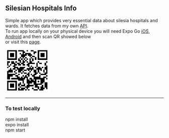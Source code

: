 ## Silesian Hospitals Info

Simple app which provides very essential data about silesia hospitals and wards.
It fetches data from my own [API](https://hospitals-scraper.herokuapp.com/).\
To run app locally on your physical device you will need Expo Go
[iOS](https://apps.apple.com/pl/app/expo-go/id982107779?l=pl), [Android](https://play.google.com/store/apps/details?id=host.exp.exponent&hl=pl&gl=US)
and then scan QR showed below\
or visit this [page](https://expo.dev/@maciopelo/silesian-hospitals-info).

![GitHub Logo](/assets/qr.png)

---

### To test locally

npm install \
expo install \
npm start
